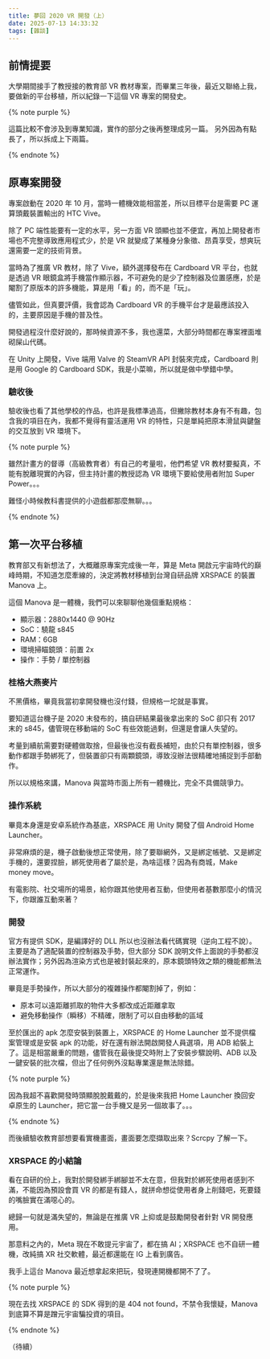 ```yaml
---
title: 夢回 2020 VR 開發（上）
date: 2025-07-13 14:33:32
tags: [雜談]
---
```


## 前情提要

大學期間接手了教授接的教育部 VR 教材專案，而畢業三年後，最近又聯絡上我，要做新的平台移植，所以紀錄一下這個 VR 專案的開發史。

{% note purple %}

這篇比較不會涉及到專業知識，實作的部分之後再整理成另一篇。
另外因為有點長了，所以拆成上下兩篇。

{% endnote %}

## 原專案開發

專案啟動在 2020 年 10 月，當時一體機效能相當差，所以目標平台是需要 PC 運算頭戴裝置輸出的 HTC Vive。

除了 PC 端性能要有一定的水平，另一方面 VR 頭顯也並不便宜，再加上開發者市場也不完整導致應用程式少，於是 VR 就變成了某種身分象徵、昂貴享受，想爽玩還需要一定的技術背景。

當時為了推廣 VR 教材，除了 Vive，額外選擇發布在 Cardboard VR 平台，也就是透過 VR 眼鏡盒將手機當作顯示器，不可避免的是少了控制器及位置感應，於是閹割了原版本的許多機能，算是用「看」的，而不是「玩」。

儘管如此，但真要評價，我會認為 Cardboard VR 的手機平台才是最應該投入的，主要原因是手機的普及性。

開發過程沒什麼好說的，那時候資源不多，我也還菜，大部分時間都在專案裡面堆砌屎山代碼。

在 Unity 上開發，Vive 端用 Valve 的 SteamVR API 封裝來完成，Cardboard 則是用 Google 的 Cardboard SDK，我是小菜嘛，所以就是做中學錯中學。

### 驗收後

驗收後也看了其他學校的作品，也許是我標準過高，但撇除教材本身有不有趣，包含我的項目在內，我都不覺得有靈活運用 VR 的特性，只是單純把原本滑鼠與鍵盤的交互放到 VR 環境下。

{% note purple %}

雖然計畫方的督導（高級教育者）有自己的考量啦，他們希望 VR 教材要擬真，不能有脫離現實的內容，但主持計畫的教授認為 VR 環境下要給使用者附加 Super Power。。。

難怪小時候教科書提供的小遊戲都那麼無聊。。。

{% endnote %}

## 第一次平台移植

教育部又有新想法了，大概離原專案完成後一年，算是 Meta 開啟元宇宙時代的巔峰時期，不知道怎麼牽線的，決定將教材移植到台灣自研品牌 XRSPACE 的裝置 Manova 上。

這個 Manova 是一體機，我們可以來聊聊他幾個重點規格：

- 顯示器：2880x1440 @ 90Hz
- SoC：驍龍 s845
- RAM：6GB
- 環境掃瞄鏡頭：前置 2x
- 操作：手勢 / 單控制器

### 桂格大燕麥片

不黑價格，畢竟我當初拿開發機也沒付錢，但規格一坨就是事實。

要知道這台機子是 2020 末發布的，搞自研結果最後拿出來的 SoC 卻只有 2017 末的 s845，儘管現在移動端的 SoC 有些效能過剩，但還是會讓人失望的。

考量到續航需要對硬體做取捨，但最後也沒有截長補短，由於只有單控制器，很多動作都跟手勢綁死了，但裝置卻只有兩顆鏡頭，導致沒辦法很精確地捕捉到手部動作。

所以以規格來講，Manova 與當時市面上所有一體機比，完全不具備競爭力。

### 操作系統

畢竟本身還是安卓系統作為基底，XRSPACE 用 Unity 開發了個 Android Home Launcher。

非常麻煩的是，機子啟動後想正常使用，除了要聯網外，又是綁定帳號、又是綁定手機的，還要捏臉，綁死使用者了屬於是，為啥這樣？因為有商城，Make money move。

有電影院、社交場所的場景，給你跟其他使用者互動，但使用者基數那麼小的情況下，你跟誰互動來著？

### 開發

官方有提供 SDK，是編譯好的 DLL 所以也沒辦法看代碼實現（逆向工程不說）。主要是為了適配裝置的控制器及手勢，但大部分 SDK 說明文件上面說的手勢都沒辦法實作；另外因為渲染方式也是被封裝起來的，原本鏡頭特效之類的機能都無法正常運作。

畢竟是手勢操作，所以大部分的複雜操作都閹割掉了，例如：

- 原本可以遠距離抓取的物件大多都改成近距離拿取
- 避免移動操作（瞬移）不精確，限制了可以自由移動的區域

至於匯出的 apk 怎麼安裝到裝置上，XRSPACE 的 Home Launcher 並不提供檔案管理或是安裝 apk 的功能，好在還有辦法開啟開發人員選項，用 ADB 給裝上了。這是相當嚴重的問題，儘管我在最後提交時附上了安裝步驟說明、ADB 以及一鍵安裝的批次檔，但出了任何例外沒點專業還是無法除錯。

{% note purple %}

因為我超不喜歡開發時頭顯脫脫戴戴的，於是後來我把 Home Launcher 換回安卓原生的 Launcher，把它當一台手機又是另一個故事了。。。

{% endnote %}

而後續驗收教育部想要看實機畫面，畫面要怎麼擷取出來？Scrcpy 了解一下。

### XRSPACE 的小結論

看在自研的份上，我對於開發綁手綁腳並不太在意，但我對於綁死使用者感到不滿，不能因為預設會買 VR 的都是有錢人，就拼命想從使用者身上削錢吧，死要錢的嘴臉實在滿噁心的。

總歸一句就是滿失望的，無論是在推廣 VR 上抑或是鼓勵開發者針對 VR 開發應用。

那意料之內的，Meta 現在不敢提元宇宙了，都在搞 AI；XRSPACE 也不自研一體機，改純搞 XR 社交軟體，最近都還能在 IG 上看到廣告。

我手上這台 Manova 最近想拿起來把玩，發現連開機都開不了了。

{% note purple %}

現在去找 XRSPACE 的 SDK 得到的是 404 not found，不禁令我懷疑，Manova 到底算不算是蹭元宇宙騙投資的項目。

{% endnote %}

（待續）
